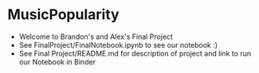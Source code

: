 # MusicPopularity
- Welcome to Brandon's and Alex's Final Project
- See FinalProject/FinalNotebook.ipynb to see our notebook :)
- See Final Project/README.md for description of project and link to run our Notebook in Binder
